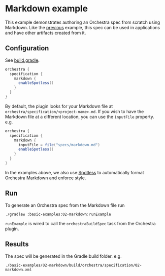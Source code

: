 # Markdown example

This example demonstrates authoring an Orchestra spec from scratch using Markdown. Like the
[previous](../01-orchestra-hub) example, this spec can be used in applications and have other artifacts created from it.


## Configuration

See [build.gradle](./build.gradle).

```groovy
orchestra {
  specification {
    markdown {
      enableSpotless()
    }
  }
}
```

By default, the plugin looks for your Markdown file at `orchestra/specification/<project-name>.md`. If you wish to
have the Markdown file at a different location, you can use the `inputFile` property. e.g.

```groovy
orchestra {
  specification {
    markdown {
      inputFile = file("specs/markdown.md")
      enableSpotless()
    }
  }
}
```

In the examples above, we also use [Spotless](https://github.com/diffplug/spotless) to automatically format Orchestra
Markdown and enforce style.

## Run

To generate an Orchestra spec from the Markdown file run

```
./gradlew :basic-examples:02-markdown:runExample
```
`runExample` is wired to call the `orchestraBuildSpec` task from the Orchestra plugin.

## Results

The spec will be generated in the Gradle build folder. e.g.

```
./basic-examples/02-markdown/build/orchestra/specification/02-markdown.xml
```
